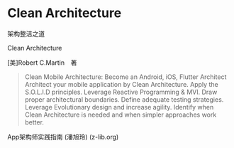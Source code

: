 # Clean Architecture
架构整洁之道

Clean Architecture

[美]Robert C.Martin　著

>Clean Mobile Architecture: Become an Android, iOS, Flutter Architect
Architect your mobile application by Clean Architecture.
Apply the S.O.L.I.D principles.
Leverage Reactive Programming & MVI.
Draw proper architectural boundaries.
Define adequate testing strategies.
Leverage Evolutionary design and increase agility.
Identify when Clean Architecture is needed and when simpler approaches work better.

App架构师实践指南 (潘旭玲) (z-lib.org)


